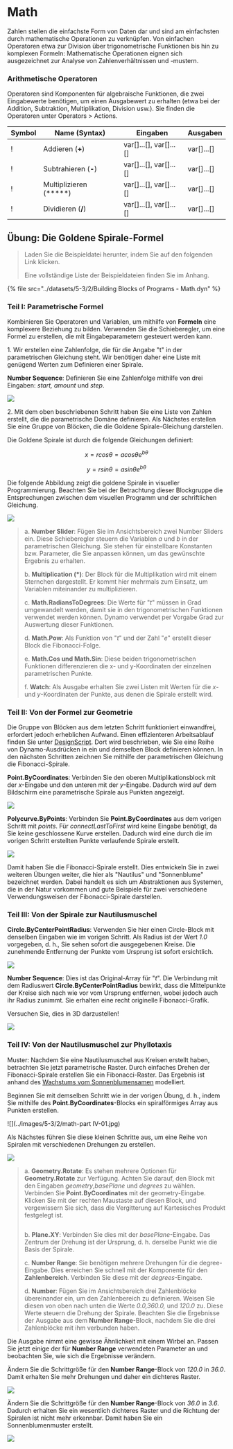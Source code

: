 # Math

Zahlen stellen die einfachste Form von Daten dar und sind am einfachsten durch mathematische Operationen zu verknüpfen. Von einfachen Operatoren etwa zur Division über trigonometrische Funktionen bis hin zu komplexen Formeln: Mathematische Operationen eignen sich ausgezeichnet zur Analyse von Zahlenverhältnissen und -mustern.

### Arithmetische Operatoren

Operatoren sind Komponenten für algebraische Funktionen, die zwei Eingabewerte benötigen, um einen Ausgabewert zu erhalten (etwa bei der Addition, Subtraktion, Multiplikation, Division usw.). Sie finden die Operatoren unter Operators > Actions.

| Symbol                                              | Name (Syntax)     | Eingaben                     | Ausgaben      |
| ------------------------------------------------- | ----------------- | -------------------------- | ------------ |
| \![](<../images/5-1/addition(1)(1) (1).jpg>)       | Addieren (**+**)       | var[]...[], var[]...[] | var[]...[] |
| \![](<../images/5-1/Subtraction(1)(1) (1).jpg>)    | Subtrahieren (**-**)  | var[]...[], var[]...[] | var[]...[] |
| \![](<../images/5-1/Multiplication(1)(1) (1).jpg>) | Multiplizieren (*****) | var[]...[], var[]...[] | var[]...[] |
| \![](<../images/5-1/Division(1)(1) (1).jpg>)       | Dividieren (**/**)    | var[]...[], var[]...[] | var[]...[] |

## Übung: Die Goldene Spirale-Formel

> Laden Sie die Beispieldatei herunter, indem Sie auf den folgenden Link klicken.
>
> Eine vollständige Liste der Beispieldateien finden Sie im Anhang.

{% file src="../datasets/5-3/2/Building Blocks of Programs - Math.dyn" %}

### Teil I: Parametrische Formel

Kombinieren Sie Operatoren und Variablen, um mithilfe von **Formeln** eine komplexere Beziehung zu bilden. Verwenden Sie die Schieberegler, um eine Formel zu erstellen, die mit Eingabeparametern gesteuert werden kann.

1\. Wir erstellen eine Zahlenfolge, die für die Angabe "t" in der parametrischen Gleichung steht. Wir benötigen daher eine Liste mit genügend Werten zum Definieren einer Spirale.

**Number Sequence**: Definieren Sie eine Zahlenfolge mithilfe von drei Eingaben: _start, amount_ und _step_.

![](../images/5-3/2/math-partI-01.jpg)

2\. Mit dem oben beschriebenen Schritt haben Sie eine Liste von Zahlen erstellt, die die parametrische Domäne definieren. Als Nächstes erstellen Sie eine Gruppe von Blöcken, die die Goldene Spirale-Gleichung darstellen.

Die Goldene Spirale ist durch die folgende Gleichungen definiert:

$$ x = r cos θ = a cos θ e^{bθ} $$

$$ y = r sin θ = a sin θe^{bθ} $$

Die folgende Abbildung zeigt die goldene Spirale in visueller Programmierung. Beachten Sie bei der Betrachtung dieser Blockgruppe die Entsprechungen zwischen dem visuellen Programm und der schriftlichen Gleichung.

![](../images/5-3/2/math-partI-02.jpg)

> a. **Number Slider**: Fügen Sie im Ansichtsbereich zwei Number Sliders ein. Diese Schieberegler steuern die Variablen _a_ und _b_ in der parametrischen Gleichung. Sie stehen für einstellbare Konstanten bzw. Parameter, die Sie anpassen können, um das gewünschte Ergebnis zu erhalten.
>
> b. **Multiplication (*)**: Der Block für die Multiplikation wird mit einem Sternchen dargestellt. Er kommt hier mehrmals zum Einsatz, um Variablen miteinander zu multiplizieren.
>
> c. **Math.RadiansToDegrees**: Die Werte für "_t_" müssen in Grad umgewandelt werden, damit sie in den trigonometrischen Funktionen verwendet werden können. Dynamo verwendet per Vorgabe Grad zur Auswertung dieser Funktionen.
>
> d. **Math.Pow**: Als Funktion von "_t_" und der Zahl "_e_" erstellt dieser Block die Fibonacci-Folge.
>
> e. **Math.Cos und Math.Sin**: Diese beiden trigonometrischen Funktionen differenzieren die x- und y-Koordinaten der einzelnen parametrischen Punkte.
>
> f. **Watch**: Als Ausgabe erhalten Sie zwei Listen mit Werten für die _x_\- und _y_-Koordinaten der Punkte, aus denen die Spirale erstellt wird.

### Teil II: Von der Formel zur Geometrie

Die Gruppe von Blöcken aus dem letzten Schritt funktioniert einwandfrei, erfordert jedoch erheblichen Aufwand. Einen effizienteren Arbeitsablauf finden Sie unter [DesignScript](../../8\_coding\_in\_dynamo/8-1\_code-blocks-and-design-script/2-design-script-syntax.md). Dort wird beschrieben, wie Sie eine Reihe von Dynamo-Ausdrücken in ein und demselben Block definieren können. In den nächsten Schritten zeichnen Sie mithilfe der parametrischen Gleichung die Fibonacci-Spirale.

**Point.ByCoordinates**: Verbinden Sie den oberen Multiplikationsblock mit der _x_-Eingabe und den unteren mit der _y_-Eingabe. Dadurch wird auf dem Bildschirm eine parametrische Spirale aus Punkten angezeigt.

![](../images/5-3/2/math-partII-01.gif)

**Polycurve.ByPoints**: Verbinden Sie **Point.ByCoordinates** aus dem vorigen Schritt mit _points_. Für _connectLastToFirst_ wird keine Eingabe benötigt, da Sie keine geschlossene Kurve erstellen. Dadurch wird eine durch die im vorigen Schritt erstellten Punkte verlaufende Spirale erstellt.

![](../images/5-3/2/math-partII-02.jpg)

Damit haben Sie die Fibonacci-Spirale erstellt. Dies entwickeln Sie in zwei weiteren Übungen weiter, die hier als "Nautilus" und "Sonnenblume" bezeichnet werden. Dabei handelt es sich um Abstraktionen aus Systemen, die in der Natur vorkommen und gute Beispiele für zwei verschiedene Verwendungsweisen der Fibonacci-Spirale darstellen.

### Teil III: Von der Spirale zur Nautilusmuschel

**Circle.ByCenterPointRadius**: Verwenden Sie hier einen Circle-Block mit denselben Eingaben wie im vorigen Schritt. Als Radius ist der Wert _1.0_ vorgegeben, d. h., Sie sehen sofort die ausgegebenen Kreise. Die zunehmende Entfernung der Punkte vom Ursprung ist sofort ersichtlich.

![](../images/5-3/2/math-partIII-01.jpg)

**Number Sequence**: Dies ist das Original-Array für "_t_". Die Verbindung mit dem Radiuswert **Circle.ByCenterPointRadius** bewirkt, dass die Mittelpunkte der Kreise sich nach wie vor vom Ursprung entfernen, wobei jedoch auch ihr Radius zunimmt. Sie erhalten eine recht originelle Fibonacci-Grafik.

Versuchen Sie, dies in 3D darzustellen!

![](../images/5-3/2/math-partIII-02.gif)

### Teil IV: Von der Nautilusmuschel zur Phyllotaxis

Muster: Nachdem Sie eine Nautilusmuschel aus Kreisen erstellt haben, betrachten Sie jetzt parametrische Raster. Durch einfaches Drehen der Fibonacci-Spirale erstellen Sie ein Fibonacci-Raster. Das Ergebnis ist anhand des [Wachstums vom Sonnenblumensamen](https://blogs.unimelb.edu.au/sciencecommunication/2018/09/02/this-flower-uses-maths-to-reproduce/) modelliert.

Beginnen Sie mit demselben Schritt wie in der vorigen Übung, d. h., indem Sie mithilfe des **Point.ByCoordinates**-Blocks ein spiralförmiges Array aus Punkten erstellen.

\![](../images/5-3/2/math-part IV-01.jpg)

Als Nächstes führen Sie diese kleinen Schritte aus, um eine Reihe von Spiralen mit verschiedenen Drehungen zu erstellen.

![](../images/5-3/2/math-partIV-02.jpg)

> a. **Geometry.Rotate**: Es stehen mehrere Optionen für **Geometry.Rotate** zur Verfügung. Achten Sie darauf, den Block mit den Eingaben _geometry_,_basePlane_ und _degrees_ zu wählen. Verbinden Sie **Point.ByCoordinates** mit der geometry-Eingabe. Klicken Sie mit der rechten Maustaste auf diesen Block, und vergewissern Sie sich, dass die Vergitterung auf Kartesisches Produkt festgelegt ist.
>
> <img src="../images/5-3/2/math-partIV-03crossproduct.jpg" alt="" data-size="original">
>
> b. **Plane.XY**: Verbinden Sie dies mit der _basePlane_-Eingabe. Das Zentrum der Drehung ist der Ursprung, d. h. derselbe Punkt wie die Basis der Spirale.
>
> c. **Number Range**: Sie benötigen mehrere Drehungen für die degree-Eingabe. Dies erreichen Sie schnell mit der Komponente für den **Zahlenbereich**. Verbinden Sie diese mit der _degrees_-Eingabe.
>
> d. **Number**: Fügen Sie im Ansichtsbereich drei Zahlenblöcke übereinander ein, um den Zahlenbereich zu definieren. Weisen Sie diesen von oben nach unten die Werte _0.0,360.0,_ und _120.0_ zu. Diese Werte steuern die Drehung der Spirale. Beachten Sie die Ergebnisse der Ausgabe aus dem **Number Range**-Block, nachdem Sie die drei Zahlenblöcke mit ihm verbunden haben.

Die Ausgabe nimmt eine gewisse Ähnlichkeit mit einem Wirbel an. Passen Sie jetzt einige der für **Number Range** verwendeten Parameter an und beobachten Sie, wie sich die Ergebnisse verändern.

Ändern Sie die Schrittgröße für den **Number Range**-Block von _120.0_ in _36.0_. Damit erhalten Sie mehr Drehungen und daher ein dichteres Raster.

![](../images/5-3/2/math-partIV-04.jpg)

Ändern Sie die Schrittgröße für den **Number Range**-Block von _36.0_ in _3.6_. Dadurch erhalten Sie ein wesentlich dichteres Raster und die Richtung der Spiralen ist nicht mehr erkennbar. Damit haben Sie ein Sonnenblumenmuster erstellt.

![](../images/5-3/2/math-partIV-05.jpg)
